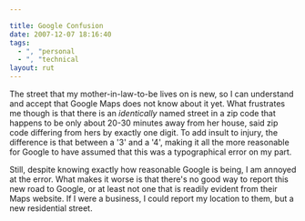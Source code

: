 ```yaml
---

title: Google Confusion
date: 2007-12-07 18:16:40
tags:
  - ", "personal
  - ", "technical
layout: rut
---
```


The street that my mother-in-law-to-be lives on is new, so I can understand and accept that Google Maps does not know about it yet.  What frustrates me though is that there is an *identically* named street in a zip code that happens to be only about 20-30 minutes away from her house, said zip code differing from hers by exactly one digit.  To add insult to injury, the difference is that between a '3' and a '4', making it all the more reasonable for Google to have assumed that this was a typographical error on my part. 

Still, despite knowing exactly how reasonable Google is being, I am annoyed at the error.     What makes it worse is that there's no good way to report this new road to Google, or at least not one that is readily evident from their Maps website.   If I were a business, I could report my location to them, but a new residential street. 

